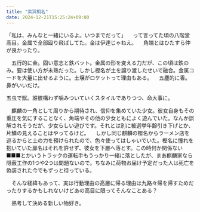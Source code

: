 ```yaml
---
title: "索冥桐名"
date: 2024-12-21T15:25:24+09:00
---
```

「私は、みんなと一緒にいるよ。いつまでだって」
　って言ってた頃の八階堂高目。金属で全部殴り飛ばしてた。金は伊達じゃねえ。
　角端とはひたすら仲が良かったり。

　五行的に金。固い意志と鉄バット。金属の形を変える力だが、この頃は鉄のみ。要は使い方が未熟だった。しかし樫名が土を譲り渡したせいで融合。金属コードを大量に出せるように。土壌がロケットって理由もある。
　五塵的に香。鼻がいいだけ。

五虫で獣。誰彼構わず噛みついていくスタイルでありつつ、命大事に。


　麒麟の一角として周りから期待され、信仰を集めていた少女。彼女自身もその重圧を気にすることなく、角端やその他の少女ともによく遊んでいた。なんか誤解されそうだが、少女らしい遊びです。それとは別に被選挙年齢引き下げとか、片鱗の見えることはやってるけど。
　しかし同じ麒麟の樫名からラーメン店を巡るからと土の力を預けられたので、色々使ってはしゃいでいた。樫名に憧れを抱いていた扉名はそれを許せず、彼女を下層へ落とす。この時何か関係ない■■■とかいうトラックの運転手もうっかり一緒に落としたが、まあ麒麟家なら隠蔽工作の1つや2つは問題ないので。ちなみに荷物お届け予定だった人は死亡を偽装された今でもずっと待っている。

　そんな経緯もあって、実は行動理由の高層に帰る理由は九路々帰を帰すためだったりするかもしれないけどあの高目に限ってそんなことある？


　熟考して決める新しい物好き。
